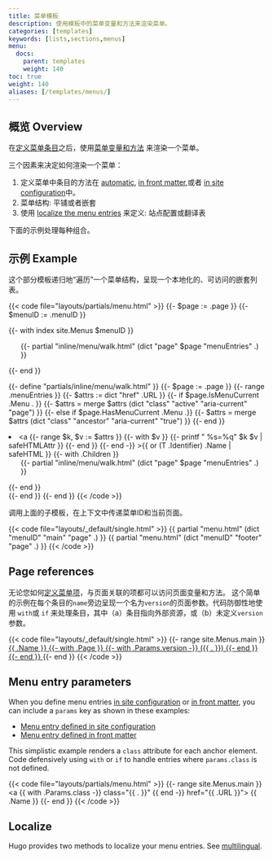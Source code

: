 ```yaml
---
title: 菜单模板
description: 使用模板中的菜单变量和方法来渲染菜单。
categories: [templates]
keywords: [lists,sections,menus]
menu:
  docs:
    parent: templates
    weight: 140
toc: true
weight: 140
aliases: [/templates/menus/]
---
```


## 概览 Overview

在[定义菜单条目][defining menu entries]之后，使用[菜单变量和方法][menu variables and methods] 来渲染一个菜单。

三个因素来决定如何渲染一个菜单：

1. 定义菜单中条目的方法在 [automatic], [in front matter],或者 [in site configuration]中。
2. 菜单结构: 平铺或者嵌套
3. 使用 [localize the menu entries] 来定义: 站点配置或翻译表

下面的示例处理每种组合。

## 示例 Example

这个部分模板递归地“遍历”一个菜单结构，呈现一个本地化的、可访问的嵌套列表。

{{< code file="layouts/partials/menu.html" >}}
{{- $page := .page }}
{{- $menuID := .menuID }}

{{- with index site.Menus $menuID }}
  <nav>
    <ul>
      {{- partial "inline/menu/walk.html" (dict "page" $page "menuEntries" .) }}
    </ul>
  </nav>
{{- end }}

{{- define "partials/inline/menu/walk.html" }}
  {{- $page := .page }}
  {{- range .menuEntries }}
    {{- $attrs := dict "href" .URL }}
    {{- if $page.IsMenuCurrent .Menu . }}
      {{- $attrs = merge $attrs (dict "class" "active" "aria-current" "page") }}
    {{- else if $page.HasMenuCurrent .Menu .}}
      {{- $attrs = merge $attrs (dict "class" "ancestor" "aria-current" "true") }}
    {{- end }}
    <li>
      <a
        {{- range $k, $v := $attrs }}
          {{- with $v }}
            {{- printf " %s=%q" $k $v | safeHTMLAttr }}
          {{- end }}
        {{- end -}}
      >{{ or (T .Identifier) .Name | safeHTML }}</a>
      {{- with .Children }}
        <ul>
          {{- partial "inline/menu/walk.html" (dict "page" $page "menuEntries" .) }}
        </ul>
      {{- end }}
    </li>
  {{- end }}
{{- end }}
{{< /code >}}

调用上面的子模板，在上下文中传递菜单ID和当前页面。

{{< code file="layouts/_default/single.html" >}}
{{ partial "menu.html" (dict "menuID" "main" "page" .) }}
{{ partial "menu.html" (dict "menuID" "footer" "page" .) }}
{{< /code >}}

## Page references

无论您如何[定义菜单项][define menu entries]，与页面关联的项都可以访问页面变量和方法。
这个简单的示例在每个条目的`name`旁边呈现一个名为`version`的页面参数。代码防御性地使用 `with`或 `if` 来处理条目，其中（a）条目指向外部资源，或（b）未定义`version`参数。


{{< code file="layouts/_default/single.html" >}}
{{- range site.Menus.main }}
  <a href="{{ .URL }}">
    {{ .Name }}
    {{- with .Page }}
      {{- with .Params.version -}}
        ({{ . }})
      {{- end }}
    {{- end }}
  </a>
{{- end }}
{{< /code >}}

## Menu entry parameters

When you define menu entries [in site configuration] or [in front matter], you can include a `params` key as shown in these examples:

- [Menu entry defined in site configuration]
- [Menu entry defined in front matter]

This simplistic example renders a `class` attribute for each anchor element. Code defensively using `with` or `if` to handle entries where `params.class` is not defined.

{{< code file="layouts/partials/menu.html" >}}
{{- range site.Menus.main }}
  <a {{ with .Params.class -}} class="{{ . }}" {{ end -}} href="{{ .URL }}">
    {{ .Name }}
  </a>
{{- end }}
{{< /code >}}

## Localize

Hugo provides two methods to localize your menu entries. See [multilingual].

[automatic]: /content-management/menus/#define-automatically
[define menu entries]: /content-management/menus/
[defining menu entries]: /content-management/menus/
[in front matter]: /content-management/menus/#define-in-front-matter
[in site configuration]: /content-management/menus/#define-in-site-configuration
[localize the menu entries]: /content-management/multilingual/#menus
[menu entry defined in front matter]: /content-management/menus/#example-front-matter
[menu entry defined in site configuration]: /content-management/menus/#example-site-configuration
[menu variables and methods]: /variables/menus/
[multilingual]: /content-management/multilingual/#menus
